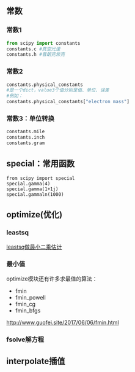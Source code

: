 ## 常数

### 常数1

```py
from scipy import constants
constants.c #真空光速
constants.h #普朗克常亮
```

### 常数2

```py
constants.physical_constants
#是一个dict，value3个值分别是值、单位、误差
#例如：
constants.physical_constants["electron mass"]
```

### 常数3：单位转换
```py
constants.mile
constants.inch
constants.gram
```

## special：常用函数

```
from scipy import special
special.gamma(4)
special.gamma(1+1j)
special.gammaln(1000)
```

## optimize(优化)

### leastsq
[leastsq做最小二乘估计](
http://www.guofei.site/2017/06/06/leastsq.html)

### 最小值
optimize模块还有许多求最值的算法：
- fmin
- fmin_powell
- fmin_cg
- fmin_bfgs

http://www.guofei.site/2017/06/06/fmin.html

### fsolve解方程



## interpolate插值
